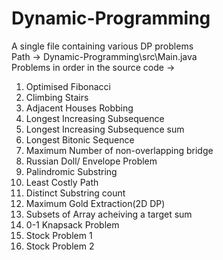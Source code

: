 # Dynamic-Programming
A single file containing various DP problems<br>
Path -> Dynamic-Programming\src\Main.java<br>
Problems in order in the source code ->

1) Optimised Fibonacci
2) Climbing Stairs
3) Adjacent Houses Robbing
4) Longest Increasing Subsequence
5) Longest Increasing Subsequence sum
6) Longest Bitonic Sequence 
7) Maximum Number of non-overlapping bridge
8) Russian Doll/ Envelope Problem
9) Palindromic Substring
10) Least Costly Path
11) Distinct Substring count
12) Maximum Gold Extraction(2D DP)
13) Subsets of Array acheiving a target sum
14) 0-1 Knapsack Problem
15) Stock Problem 1
16) Stock Problem 2